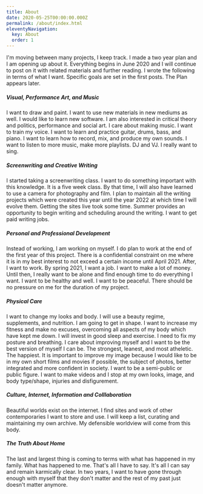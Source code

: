 ```yaml
---
title: About
date: 2020-05-25T00:00:00.000Z
permalink: /about/index.html
eleventyNavigation:
  key: About
  order: 1
---
```


I'm moving between many projects, I keep track. I made a two year plan and I am opening up about it. Everything begins in June 2020 and I will continue to post on it with related materials and further reading. I wrote the following in terms of what I want. Specific goals are set in the first posts. The Plan appears later.

##### Visual, Performance Art, and Music

I want to draw and paint. I want to use new materials in new mediums as well. I would like to learn new software. I am also interested in critical theory and politics, performance and social art. I care about making music. I want to train my voice. I want to learn and practice guitar, drums, bass, and piano. I want to learn how to record, mix, and produce my own sounds. I want to listen to more music, make more playlists. DJ and VJ. I really want to sing.

##### Screenwriting and Creative Writing

I started taking a screenwriting class. I want to do something important with this knowledge. It is a five week class. By that time, I will also have learned to use a camera for photography and film. I plan to maintain all the writing projects which were created this year until the year 2022 at which time I will evolve them. Getting the sites live took some time. Summer provides an opportunity to begin writing and scheduling around the writing. I want to get paid writing jobs.

##### Personal and Professional Development

Instead of working, I am working on myself. I do plan to work at the end of the first year of this project. There is a confidential constraint on me where it is in my best interest to not exceed a certain income until April 2021. After, I want to work. By spring 2021, I want a job. I want to make a lot of money. Until then, I really want to be alone and find enough time to do everything I want. I want to be healthy and well. I want to be peaceful. There should be no pressure on me for the duration of my project.

##### Physical Care

I want to change my looks and body. I will use a beauty regime, supplements, and nutrition. I am going to get in shape. I want to increase my fitness and make no excuses, overcoming all aspects of my body which have kept me down. I will invest in good sleep and exercise. I need to fix my posture and breathing. I care about improving myself and I want to be the best version of myself I can be. The strongest, leanest, and most atheletic. The happiest. It is important to improve my image because I would like to be in my own short films and movies if possible, the subject of photos, better integrated and more confident in society. I want to be a semi-public or public figure. I want to make videos and I stop at my own looks, image, and body type/shape, injuries and disfigurement.

##### Culture, Internet, Information and Colllaboration

Beautiful worlds exist on the internet. I find sites and work of other contemporaries I want to store and use. I will keep a list, curating and maintaining my own archive. My defensible worldview will come from this body.

##### The Truth About Home

The last and largest thing is coming to terms with what has happened in my family. What has happened to me. That's all I have to say. It's all I can say and remain karmically clear. In two years, I want to have gone through enough with myself that they don't matter and the rest of my past just doesn't matter anymore. 
